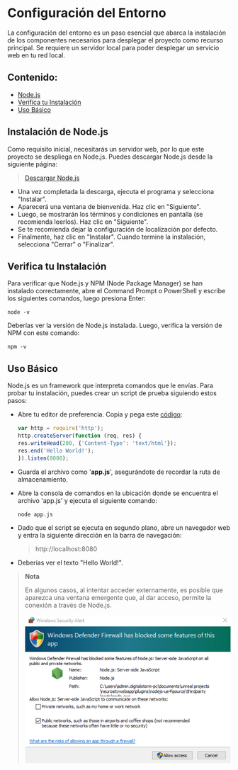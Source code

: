 # Configuración del Entorno
La configuración del entorno es un paso esencial que abarca la instalación de los componentes necesarios para desplegar el proyecto como recurso principal. Se requiere un servidor local para poder desplegar un servicio web en tu red local.

## Contenido:
- [Node.js](./Config_environment.md#instalación-de-nodejs)
- [Verifica tu Instalación](./Config_environment.md#verifica-tu-instalación)
- [Uso Básico](./Config_environment.md#uso-básico)

## Instalación de Node.js
Como requisito inicial, necesitarás un servidor web, por lo que este proyecto se despliega en Node.js. Puedes descargar Node.js desde la siguiente página:

> [Descargar Node.js](https://nodejs.org/en/download/)

- Una vez completada la descarga, ejecuta el programa y selecciona "Instalar".
- Aparecerá una ventana de bienvenida. Haz clic en "Siguiente".
- Luego, se mostrarán los términos y condiciones en pantalla (se recomienda leerlos). Haz clic en "Siguiente".
- Se te recomienda dejar la configuración de localización por defecto.
- Finalmente, haz clic en "Instalar". Cuando termine la instalación, selecciona "Cerrar" o "Finalizar".

## Verifica tu Instalación
Para verificar que Node.js y NPM (Node Package Manager) se han instalado correctamente, abre el Command Prompt o PowerShell y escribe los siguientes comandos, luego presiona Enter:

```shell
node -v
```
Deberías ver la versión de Node.js instalada. Luego, verifica la versión de NPM con este comando:

```shell
npm -v
```

## Uso Básico
Node.js es un framework que interpreta comandos que le envías. Para probar tu instalación, puedes crear un script de prueba siguiendo estos pasos:

- Abre tu editor de preferencia.
Copia y pega este [código](./App/app.js):
    ```javascript
    var http = require('http');
    http.createServer(function (req, res) {
    res.writeHead(200, {'Content-Type': 'text/html'});
    res.end('Hello World!');
    }).listen(8080);
    ```
- Guarda el archivo como '**app.js**', asegurándote de recordar la ruta de almacenamiento.
- Abre la consola de comandos en la ubicación donde se encuentra el archivo 'app.js' y ejecuta el siguiente comando:
    ```
    node app.js
    ```
- Dado que el script se ejecuta en segundo plano, abre un navegador web y entra la siguiente dirección en la barra de navegación:
    > http://localhost:8080

- Deberías ver el texto "Hello World!".

> **Nota**
>
> En algunos casos, al intentar acceder externamente, es posible que aparezca una ventana emergente que, al dar acceso, permite la conexión a través de Node.js.
>
>![Ventana Emergente del Firewall](../img/firewall_promt.png)

